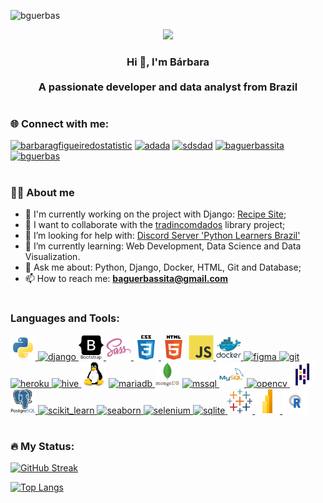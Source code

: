<p align="left"> <img src="https://komarev.com/ghpvc/?username=bguerbas&label=Profile%20views&color=0e75b6&style=flat" alt="bguerbas" /> </p>

<div id="header" align="center">
    <img src="./images/working-chart.gif" width="300" >
</div>

<h3 align="center">
    Hi 👋, I'm Bárbara</br></br>
    A passionate developer and data analyst from Brazil
</h3>
<h1></h1>
<h3 align="left">
     🌐 Connect with me: 
</h3>

<p align="left">
    <a href="https://linkedin.com/in/barbaragfigueiredostatistic" target="blank"><img  src="https://raw.githubusercontent.com/rahuldkjain/github-profile-readme-generator/master/src/images/icons/Social/linked-in-alt.svg" alt="barbaragfigueiredostatistic" height="30" width="40" /></a>
    <a href="https://instagram.com/adada" target="blank"><img src="https://raw.githubusercontent.com/rahuldkjain/github-profile-readme-generator/master/src/images/icons/Social/instagram.svg" alt="adada" height="30" width="40" /></a>
    <a href="https://kaggle.com/bguerbas" target="blank"><img src="https://raw.githubusercontent.com/rahuldkjain/github-profile-readme-generator/master/src/images/icons/Social/kaggle.svg" alt="sdsdad" height="30" width="40" /></a>
    <a href="https://www.hackerrank.com/baguerbassita" target="blank"><img src="https://raw.githubusercontent.com/rahuldkjain/github-profile-readme-generator/master/src/images/icons/Social/hackerrank.svg" alt="baguerbassita" height="30" width="40" /></a>
    <a href="https://codepen.io/bguerbas" target="blank"><img src="https://raw.githubusercontent.com/rahuldkjain/github-profile-readme-generator/master/src/images/icons/Social/codepen.svg" alt="bguerbas" height="30" width="40" /></a>
</p>
<h1></h1>
<h3>👩‍🔬 About me</h3>

- 🔭 I'm currently working on the project with Django: [Recipe Site](https://github.com/bguerbas/django-project-recipes);
- 👯 I want to collaborate with the [tradincomdados](https://pypi.org/project/tradingcomdados/) library project;
- 🤝 I’m looking for help with: [Discord Server 'Python Learners Brazil'](https://github.com/bguerbas/django-project-recipes)
- 🌱 I’m currently learning: Web Development, Data Science and Data Visualization.
- 💬 Ask me about: Python, Django, Docker, HTML, Git and Database;
- 📫 How to reach me: **baguerbassita@gmail.com**


<h1></h1>
<h3 align="left">Languages and Tools:</h3>
<p align="left">
    <a href="https://www.python.org" target="_blank" rel="noreferrer"> <img src="https://raw.githubusercontent.com/devicons/devicon/master/icons/python/python-original.svg" alt="python" width="40" height="40"/> </a>   
    <a href="https://www.djangoproject.com/" target="_blank" rel="noreferrer"> <img src="https://cdn.worldvectorlogo.com/logos/django.svg" alt="django" width="40" height="40"/> </a> 
    <a href="https://getbootstrap.com" target="_blank" rel="noreferrer"> <img src="https://raw.githubusercontent.com/devicons/devicon/master/icons/bootstrap/bootstrap-plain-wordmark.svg" alt="bootstrap" width="40" height="40"/> </a> 
    </a> <a href="https://sass-lang.com" target="_blank" rel="noreferrer"> <img src="https://raw.githubusercontent.com/devicons/devicon/master/icons/sass/sass-original.svg" alt="sass" width="40" height="40"/>
    <a href="https://www.w3schools.com/css/" target="_blank" rel="noreferrer"> <img src="https://raw.githubusercontent.com/devicons/devicon/master/icons/css3/css3-original-wordmark.svg" alt="css3" width="40" height="40"/> </a> 
    <a href="https://www.w3.org/html/" target="_blank" rel="noreferrer"> <img src="https://raw.githubusercontent.com/devicons/devicon/master/icons/html5/html5-original-wordmark.svg" alt="html5" width="40" height="40"/></a>
    <a href="https://developer.mozilla.org/en-US/docs/Web/JavaScript" target="_blank" rel="noreferrer"><img src="https://raw.githubusercontent.com/devicons/devicon/master/icons/javascript/javascript-original.svg" alt="javascript" width="40" height="40"/> </a> 
    <a href="https://www.docker.com/" target="_blank" rel="noreferrer"> <img src="https://raw.githubusercontent.com/devicons/devicon/master/icons/docker/docker-original-wordmark.svg" alt="docker" width="40" height="40"/> </a> 
    <a href="https://www.figma.com/" target="_blank" rel="noreferrer"> <img src="https://www.vectorlogo.zone/logos/figma/figma-icon.svg" alt="figma" width="40" height="40"/> </a> 
    <a href="https://git-scm.com/" target="_blank" rel="noreferrer"> <img src="https://www.vectorlogo.zone/logos/git-scm/git-scm-icon.svg" alt="git" width="40" height="40"/> </a> 
    <a href="https://heroku.com" target="_blank" rel="noreferrer"> <img src="https://www.vectorlogo.zone/logos/heroku/heroku-icon.svg" alt="heroku" width="40" height="40"/> </a> 
    <a href="https://hive.apache.org/" target="_blank" rel="noreferrer"> <img src="https://www.vectorlogo.zone/logos/apache_hive/apache_hive-icon.svg" alt="hive" width="40" height="40"/> </a>   
    <a href="https://www.linux.org/" target="_blank" rel="noreferrer"> <img src="https://raw.githubusercontent.com/devicons/devicon/master/icons/linux/linux-original.svg" alt="linux" width="40" height="40"/></a> 
    <a href="https://mariadb.org/" target="_blank" rel="noreferrer"> <img src="https://www.vectorlogo.zone/logos/mariadb/mariadb-icon.svg" alt="mariadb" width="40" height="40"/> </a> 
    <a href="https://www.mongodb.com/" target="_blank" rel="noreferrer"> <img src="https://raw.githubusercontent.com/devicons/devicon/master/icons/mongodb/mongodb-original-wordmark.svg" alt="mongodb" width="40" height="40"/></a> 
    <a href="https://www.microsoft.com/en-us/sql-server" target="_blank" rel="noreferrer"> <img src="https://www.svgrepo.com/show/303229/microsoft-sql-server-logo.svg" alt="mssql" width="40" height="40"/> </a> 
    <a href="https://www.mysql.com/" target="_blank" rel="noreferrer"> <img src="https://raw.githubusercontent.com/devicons/devicon/master/icons/mysql/mysql-original-wordmark.svg" alt="mysql" width="40" height="40"/> </a> 
    <a href="https://opencv.org/" target="_blank" rel="noreferrer"> <img src="https://www.vectorlogo.zone/logos/opencv/opencv-icon.svg" alt="opencv" width="40" height="40"/> </a> 
    <a href="https://pandas.pydata.org/" target="_blank" rel="noreferrer"> <img src="https://raw.githubusercontent.com/devicons/devicon/2ae2a900d2f041da66e950e4d48052658d850630/icons/pandas/pandas-original.svg" alt="pandas" width="40" height="40"/> </a> 
    <a href="https://www.postgresql.org" target="_blank" rel="noreferrer"> <img src="https://raw.githubusercontent.com/devicons/devicon/master/icons/postgresql/postgresql-original-wordmark.svg" alt="postgresql" width="40" height="40"/> </a> 
    <a href="https://scikit-learn.org/" target="_blank" rel="noreferrer"> <img src="https://upload.wikimedia.org/wikipedia/commons/0/05/Scikit_learn_logo_small.svg" alt="scikit_learn" width="40" height="40"/> </a> 
    <a href="https://seaborn.pydata.org/" target="_blank" rel="noreferrer"> <img src="https://seaborn.pydata.org/_images/logo-mark-lightbg.svg" alt="seaborn" width="40" height="40"/> </a> 
    <a href="https://www.selenium.dev" target="_blank" rel="noreferrer"> <img src="https://raw.githubusercontent.com/detain/svg-logos/780f25886640cef088af994181646db2f6b1a3f8/svg/selenium-logo.svg" alt="selenium" width="40" height="40"/> </a> 
    <a href="https://www.sqlite.org/" target="_blank" rel="noreferrer"> <img src="https://www.vectorlogo.zone/logos/sqlite/sqlite-icon.svg" alt="sqlite" width="40" height="40"/> </a>
    <a href="https://www.tableau.com/en" target="_blank" rel="noreferrer"> <img src="./images/tableau-icon-svgrepo-com.svg" alt="tableau" width="40" height="40"/> </a> 
    <a href="https://learn.microsoft.com/pt-br/power-bi/" target="_blank" rel="noreferrer"> <img src="./images/power-bi.svg" alt="PowerBI" width="40" height="40"/> </a> 
    <a href="https://www.r-project.org/" target="_blank" rel="noreferrer"> <img src="./images/r.svg" alt="tableau" width="40" height="40"/> </a>
</p>


<h1></h1>
<h3>🔥 My Status:</h3>

[![GitHub Streak](https://github-readme-streak-stats.herokuapp.com/?user=bguerbas&theme=tokyonight&mode=weekly)](https://git.io/streak-stats)

[![Top Langs](https://github-readme-stats.vercel.app/api/top-langs/?username=bguerbas&layout=compact&theme=tokyonight)](https://github.com/anuraghazra/github-readme-stats)



